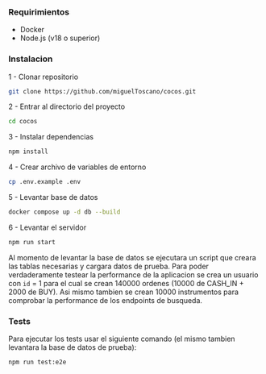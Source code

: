 ### Requirimientos
- Docker
- Node.js (v18 o superior)

### Instalacion

1 - Clonar repositorio
```bash
git clone https://github.com/miguelToscano/cocos.git
```

2 - Entrar al directorio del proyecto
```bash
cd cocos
```

3 - Instalar dependencias
```bash   
npm install
```

4 - Crear archivo de variables de entorno
```bash
cp .env.example .env
```

5 - Levantar base de datos
```bash
docker compose up -d db --build
```

6 - Levantar el servidor
```bash
npm run start
```

Al momento de levantar la base de datos se ejecutara un script que creara las tablas necesarias y cargara datos de prueba. Para poder verdaderamente testear la performance de la aplicacion se crea un usuario con `id` = 1 para el cual se crean 140000 ordenes (10000 de CASH_IN + 2000 de BUY). Asi mismo tambien se crean 10000 instrumentos para comprobar la performance de los endpoints de busqueda.

### Tests
Para ejecutar los tests usar el siguiente comando (el mismo tambien levantara la base de datos de prueba):
```bash
npm run test:e2e
```